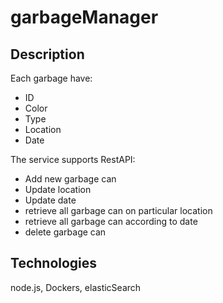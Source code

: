 # garbageManager


## Description

Each garbage have:
- ID
- Color
- Type
- Location
- Date 

The service supports RestAPI:
- Add new garbage can
- Update location
- Update date
- retrieve all garbage can on particular location
- retrieve all garbage can according to date
- delete garbage can


## Technologies

node.js, Dockers, elasticSearch
